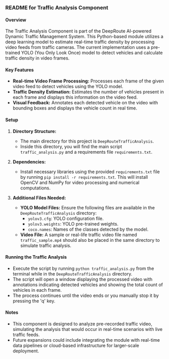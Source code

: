 ### README for Traffic Analysis Component

#### Overview
The Traffic Analysis Component is part of the DeepRoute AI-powered Dynamic Traffic Management System. This Python-based module utilizes a deep learning model to estimate real-time traffic density by processing video feeds from traffic cameras. The current implementation uses a pre-trained YOLO (You Only Look Once) model to detect vehicles and calculate traffic density in video frames.

#### Key Features
- **Real-time Video Frame Processing:** Processes each frame of the given video feed to detect vehicles using the YOLO model.
- **Traffic Density Estimation:** Estimates the number of vehicles present in each frame and displays this information on the video feed.
- **Visual Feedback:** Annotates each detected vehicle on the video with bounding boxes and displays the vehicle count in real time.

#### Setup
1. **Directory Structure:** 
   - The main directory for this project is `DeepRouteTrafficAnalysis`.
   - Inside this directory, you will find the main script `traffic_analysis.py` and a requirements file `requirements.txt`.

2. **Dependencies:** 
   - Install necessary libraries using the provided `requirements.txt` file by running `pip install -r requirements.txt`. This will install OpenCV and NumPy for video processing and numerical computations.

3. **Additional Files Needed:** 
   - **YOLO Model Files:** Ensure the following files are available in the `DeepRouteTrafficAnalysis` directory:
     - `yolov3.cfg`: YOLO configuration file.
     - `yolov3.weights`: YOLO pre-trained weights.
     - `coco.names`: Names of the classes detected by the model.
   - **Video File:** A sample or real-life traffic video file named `traffic_sample.mp4` should also be placed in the same directory to simulate traffic analysis.

#### Running the Traffic Analysis
- Execute the script by running `python traffic_analysis.py` from the terminal while in the `DeepRouteTrafficAnalysis` directory.
- The script will open a window displaying the processed video with annotations indicating detected vehicles and showing the total count of vehicles in each frame.
- The process continues until the video ends or you manually stop it by pressing the 'q' key.

#### Notes
- This component is designed to analyze pre-recorded traffic video, simulating the analysis that would occur in real-time scenarios with live traffic feeds.
- Future expansions could include integrating the module with real-time data pipelines or cloud-based infrastructure for larger-scale deployment.
